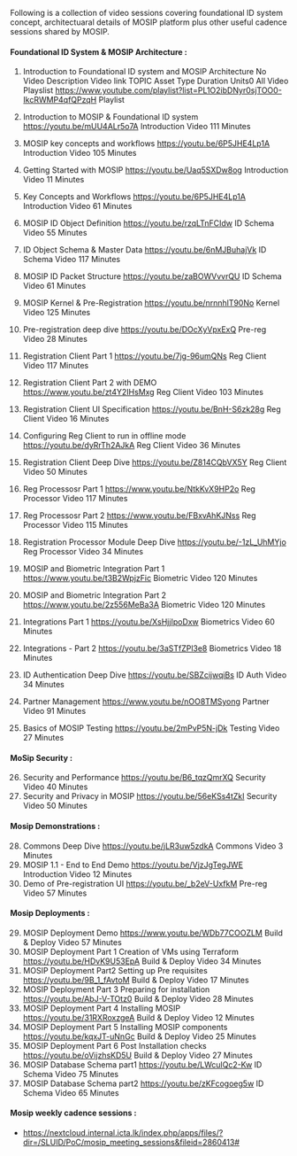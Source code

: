 Following is a collection of video sessions covering foundational ID system concept, architectuaral details of MOSIP platform plus other useful cadence sessions shared by MOSIP.

#### Foundational ID System & MOSIP Architecture :

1. Introduction to Foundational ID system and MOSIP Architecture
   No Video Description Video link TOPIC Asset Type Duration Units0 All Video 
   Playslist https://www.youtube.com/playlist?list=PL1O2ibDNyr0sjTOO0-IkcRWMP4qfQPzqH Playlist
2. Introduction to MOSIP & Foundational ID system https://youtu.be/mUU4ALr5o7A Introduction Video 111 Minutes
3. MOSIP key concepts and workflows https://youtu.be/6P5JHE4Lp1A Introduction Video 105 Minutes
4. Getting Started with MOSIP https://youtu.be/Uaq5SXDw8og Introduction Video 11 Minutes
5. Key Concepts and Workflows https://youtu.be/6P5JHE4Lp1A Introduction Video 61 Minutes
6. MOSIP ID Object Definition https://youtu.be/rzqLTnFCIdw ID Schema Video 55 Minutes
7. ID Object Schema & Master Data https://youtu.be/6nMJBuhajVk ID Schema Video 117 Minutes
8. MOSIP ID Packet Structure https://youtu.be/zaBOWVvvrQU ID Schema Video 61 Minutes
9. MOSIP Kernel & Pre-Registration https://youtu.be/nrnnhlT90No Kernel Video 125 Minutes
10. Pre-registration deep dive https://youtu.be/DOcXyVpxExQ Pre-reg Video 28 Minutes

11. Registration Client Part 1 https://youtu.be/7jg-96umQNs Reg Client Video 117 Minutes
12. Registration Client Part 2 with DEMO https://www.youtu.be/zt4Y2IHsMxg Reg Client Video 103 Minutes
13. Registration Client UI Specification https://youtu.be/BnH-S6zk28g Reg Client Video 16 Minutes
14. Configuring Reg Client to run in offline mode https://youtu.be/dyRrTh2AJkA Reg Client Video 36 Minutes
15. Registration Client Deep Dive https://youtu.be/Z814CQbVX5Y Reg Client Video 50 Minutes

16. Reg Processosr Part 1 https://www.youtu.be/NtkKvX9HP2o Reg Processor Video 117 Minutes
17. Reg Processosr Part 2 https://www.youtu.be/FBxvAhKJNss Reg Processor Video 115 Minutes
18. Registration Processor Module Deep Dive https://youtu.be/-1zL_UhMYjo Reg Processor Video 34 Minutes

19. MOSIP and Biometric Integration Part 1 https://www.youtu.be/t3B2WpjzFic Biometric Video 120 Minutes
20. MOSIP and Biometric Integration Part 2 https://www.youtu.be/2z556MeBa3A Biometric Video 120 Minutes
21. Integrations Part 1 https://youtu.be/XsHjjIpoDxw Biometrics Video 60 Minutes
22. Integrations - Part 2 https://youtu.be/3aSTfZPl3e8 Biometrics Video 18 Minutes


23. ID Authentication Deep Dive https://youtu.be/SBZcijwqiBs ID Auth Video 34 Minutes
24. Partner Management https://www.youtu.be/nOO8TMSyong Partner Video 91 Minutes

25. Basics of MOSIP Testing https://youtu.be/2mPvP5N-jDk Testing Video 27 Minutes

#### MoSip Security :

26. Security and Performance https://youtu.be/B6_tqzQmrXQ Security Video 40 Minutes
27. Security and Privacy in MOSIP https://youtu.be/56eKSs4tZkI Security Video 50 Minutes

#### Mosip Demonstrations :

28. Commons Deep Dive https://youtu.be/jLR3uw5zdkA Commons Video 3 Minutes
29. MOSIP 1.1 - End to End Demo https://youtu.be/VjzJgTegJWE Introduction Video 12 Minutes
30. Demo of Pre-registration UI https://youtu.be/_b2eV-UxfkM Pre-reg Video 57 Minutes

#### Mosip Deployments :

29. MOSIP Deployment Demo https://www.youtu.be/WDb77COOZLM Build & Deploy Video 57 Minutes
30. MOSIP Deployment Part 1 Creation of VMs using Terraform https://youtu.be/HDvK9U53EpA Build & Deploy Video 34 Minutes
31. MOSIP Deployment Part2 Setting up Pre requisites https://youtu.be/9B_1_fAvtoM Build & Deploy Video 17 Minutes
32. MOSIP Deployment Part 3 Preparing for installation https://youtu.be/AbJ-V-TOtz0 Build & Deploy Video 28 Minutes
33. MOSIP Deployment Part 4 Installing MOSIP https://youtu.be/31RXRoxzgeA Build & Deploy Video 12 Minutes
34. MOSIP Deployment Part 5 Installing MOSIP components https://youtu.be/kqxJT-uNnGc Build & Deploy Video 25 Minutes
35. MOSIP Deployment Part 6 Post Installation checks https://youtu.be/oVijzhsKD5U Build & Deploy Video 27 Minutes
36. MOSIP Database Schema part1 https://youtu.be/LWculQc2-Kw ID Schema Video 75 Minutes
37. MOSIP Database Schema part2 https://youtu.be/zKFcogoeg5w ID Schema Video 65 Minutes


#### Mosip weekly cadence sessions :

* https://nextcloud.internal.icta.lk/index.php/apps/files/?dir=/SLUID/PoC/mosip_meeting_sessions&fileid=2860413#
